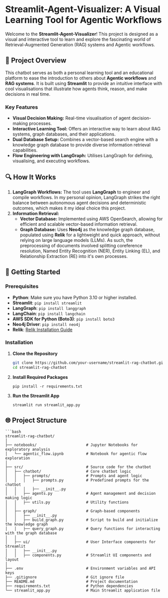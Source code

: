 # Streamlit-Agent-Visualizer: A Visual Learning Tool for Agentic Workflows

Welcome to the **Streamlit-Agent-Visualizer**! This project is designed as a visual and interactive tool to learn and explore the fascinating world of Retrieval-Augmented Generation (RAG) systems and Agentic workflows.

## 🌟 Project Overview

This chatbot serves as both a personal learning tool and an educational platform to ease the introduction to others about **Agentic workflows** and **RAG systems**. It is built using **Streamlit** to provide an intuitive interface with cool visualisations that illustrate how agents think, reason, and make decisions in real time.

### Key Features

- **Visual Decision Making:** Real-time visualisation of agent decision-making processes.
- **Interactive Learning Tool:** Offers an interactive way to learn about RAG systems, graph databases, and their applications.
- **Dual Database Setup:** Combines a vector-based search engine with a knowledge graph database to provide diverse information retrieval capabilities.
- **Flow Engineering with LangGraph:** Utilises LangGraph for defining, visualising, and executing workflows. 

## 🔍 How It Works

1. **LangGraph Workflows:** The tool uses **LangGraph** to engineer and compile workflows. In my personal opinion, LangGraph strikes the right balance between autonomous agent decisions and deterministic outcomes, which makes it my ideal choice this project.
2. **Information Retrieval:** 
   - **Vector Database:** Implemented using AWS OpenSearch, allowing for efficient and scalable vector-based information retrieval.
   - **Graph Database:** Uses **Neo4j** as the knowledge graph database, populated using **Relik** for a lightweight and quick approach, without relying on large language models (LLMs). As such, the preprocessing of documents involved splitting coreference resolution, Named Entity Recognition (NER), Entity Linking (EL), and Relationship Extraction (RE) into it's own processes.

## 🚀 Getting Started

### Prerequisites

- **Python**: Make sure you have Python 3.10 or higher installed.
- **Streamlit**: `pip install streamlit`
- **LangGraph**: `pip install langgraph`
- **LangChain**: `pip install langchain`
- **AWS SDK for Python (Boto3)**: `pip install boto3`
- **Neo4j Driver**: `pip install neo4j`
- **Relik**: [Relik Installation Guide](https://medium.com/neo4j/entity-linking-and-relationship-extraction-with-relik-in-llamaindex-ca18892c169f)

### Installation

1. **Clone the Repository**
    ```bash
    git clone https://github.com/your-username/streamlit-rag-chatbot.git
    cd streamlit-rag-chatbot

2. **Install Required Packages**
    ```
    pip install -r requirements.txt

3. **Run the Streamlit App**
    ```
    streamlit run streamlit_app.py

## 🌐 Project Structure
    ```bash
    streamlit-rag-chatbot/
    │
    ├── notebooks/                      # Jupyter Notebooks for exploratory analysis
    │   └── agentic_flow.ipynb          # Notebook for agentic flow exploration
    │
    ├── src/                            # Source code for the chatbot
    │   ├── chatbot/                    # Core chatbot logic
    │   │   ├── prompts/                # Prompts and agent logic
    │   │   │   ├── prompts.py          # Predefined prompts for the chatbot
    │   │   │   ├── __init__.py         
    │   │   ├── agents.py               # Agent management and decision making logic
    │   │   ├── utils.py                # Utility functions
    │   │
    │   ├── graph/                      # Graph-based components
    │   │   ├── __init__.py             
    │   │   ├── build_graph.py          # Script to build and initialize the knowledge graph
    │   │   ├── query_graph.py          # Query functions for interacting with the graph database
    │   │
    │   ├── ui/                         # User Interface components for Streamlit
    │   │   ├── __init__.py             
    │   │   ├── components.py           # Streamlit UI components and layout
    │
    ├── .env                            # Environment variables and API keys
    ├── .gitignore                      # Git ignore file
    ├── README.md                       # Project documentation
    ├── requirements.txt                # Python dependencies
    └── streamlit_app.py                # Main Streamlit application file